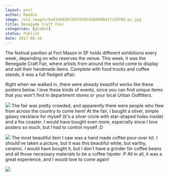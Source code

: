 ```yaml
---
layout: post
author: Maddie
image: /old_images/6a01b8d28f2857970c01bb09b617c2970d-pi.jpg
title: Renegade Craft Fair
categories: [global]
status: Publish
date: 2017-08-18
---
```


The festival pavilion at Fort Mason in SF holds different exhibitions every week, depending on who reserves the venue. This week, it was the Renegade Craft Fair, where artists from around the world come to display and sell their handmade items. Complete with food trucks and coffee stands, it was a full fledged affair.

Right when we walked in, there were already beautiful works like these posters below. I love these kinds of events, since you can find unique items that you won't find in department stores or your local Urban Outfitters.


![](/old_images/6a01b8d28f2857970c01bb09b617a5970d-pi.jpg)
The fair was pretty crowded, and apparently there were people who flew from across the country to come here! At the fair, I bought a silver, simple galaxy necklace for myself (it's a silver circle with star-shaped holes inside) and a fox coaster. I would have bought even more, especially since I love posters so much, but I had to control myself ;D


![](/old_images/6a01b8d28f2857970c01b8d29d25a4970c-pi.jpg)
The most beautiful item I saw was a hand made coffee pour-over kit. I should've taken a picture, but it was this beautiful white, but earthy, ceramic. I would have bought it, but I don't have a grinder for coffee beans and all those necessary materials to be a coffee hipster :P
 All in all, it was a great experience, and I would love to come again!


![](/old_images/6a01b8d28f2857970c01b7c912dcb4970b-pi.jpg)
